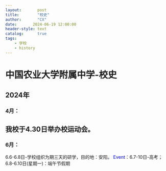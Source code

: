```yaml
---
layout:       post
title:        "校史"
author:       "CX"
date:       2024-06-19 12:00:00
header-style: text
catalog:      true
tags:
    - 学校
    - history
---
```


# 中国农业大学附属中学-校史

## 2024年
### 4月：
我校于4.30日举办校运动会。
---

### 6月：

6.6-6.8日-学校组织为期三天的研学，目的地：安阳。
<font color=blue>Event</font>：6.7-10日-高考；6.8-6.10日(星期一)：端午节假期

